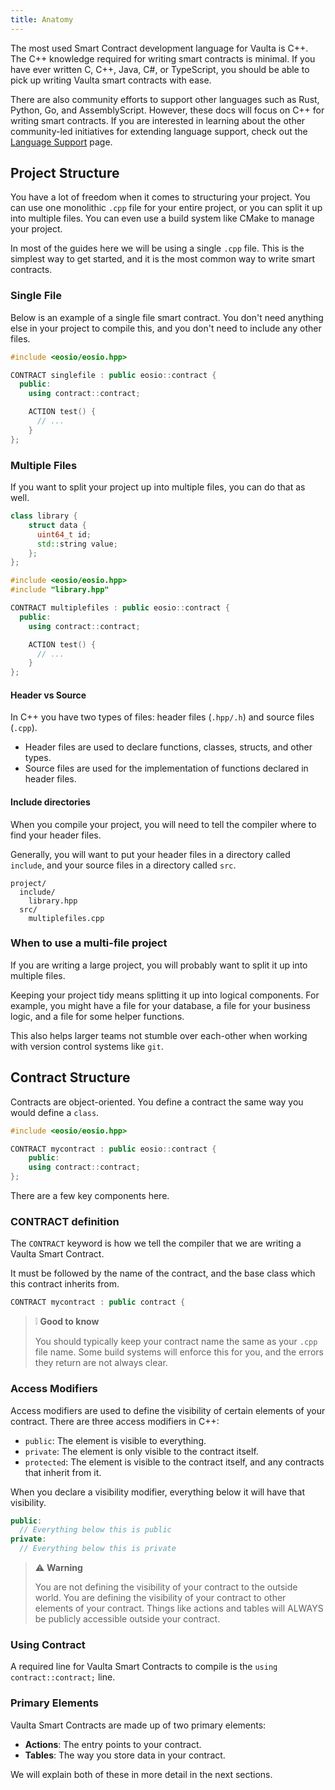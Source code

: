 ```yaml
---
title: Anatomy
---
```


The most used Smart Contract development language for Vaulta is C++. 
The C++ knowledge required for writing smart contracts is minimal. If you have ever written C, C++, Java, C#, or
TypeScript, you should be able to pick up writing Vaulta smart contracts with ease.

There are also community efforts to support other languages such as Rust, Python, Go, and AssemblyScript.
However, these docs will focus on C++ for writing smart contracts. 
If you are interested in learning about the other community-led initiatives for extending language support, 
check out the [Language Support](/docs/03_smart-contracts/999_language-support.md) page.


## Project Structure

You have a lot of freedom when it comes to structuring your project. You can use one monolithic `.cpp` file for your
entire project, or you can split it up into multiple files. You can even use a build system like CMake to manage your
project.

In most of the guides here we will be using a single `.cpp` file.
This is the simplest way to get started, and it is the most common way to write smart contracts.

### Single File

Below is an example of a single file smart contract. You don't need anything else in your project to compile this,
and you don't need to include any other files.

```cpp title="project/singlefile.cpp"
#include <eosio/eosio.hpp>

CONTRACT singlefile : public eosio::contract {
  public:
    using contract::contract;

    ACTION test() {
      // ...
    }
};
```

### Multiple Files

If you want to split your project up into multiple files, you can do that as well.

```cpp title="project/src/library.hpp"
class library {
    struct data {
      uint64_t id;
      std::string value;
    };
};
```

```cpp title="include/multiplefiles.cpp"
#include <eosio/eosio.hpp>
#include "library.hpp"

CONTRACT multiplefiles : public eosio::contract {
  public:
    using contract::contract;

    ACTION test() {
      // ...
    }
};
```


#### Header vs Source

In C++ you have two types of files: header files (`.hpp/.h`) and source files (`.cpp`).

- Header files are used to declare functions, classes, structs, and other types.
- Source files are used for the implementation of functions declared in header files.

#### Include directories

When you compile your project, you will need to tell the compiler where to find your header files.

Generally, you will want to put your header files in a directory called `include`, and your source files in a directory
called `src`.

```text
project/
  include/
    library.hpp
  src/
    multiplefiles.cpp
```

### When to use a multi-file project

If you are writing a large project, you will probably want to split it up into multiple files.

Keeping your project tidy means splitting it up into logical components. For example, you might have a file for your
database, a file for your business logic, and a file for some helper functions.

This also helps larger teams not stumble over each-other when working with version control systems like `git`.

## Contract Structure

Contracts are object-oriented. You define a contract the same way you would define a `class`.

```cpp title="project/mycontract.cpp"
#include <eosio/eosio.hpp>

CONTRACT mycontract : public eosio::contract {
    public:
    using contract::contract;
};
```

There are a few key components here. 

### CONTRACT definition

The `CONTRACT` keyword is how we tell the compiler that we are writing a Vaulta Smart Contract.

It must be followed by the name of the contract, and the base class which this contract inherits from.

```cpp
CONTRACT mycontract : public contract {
```

> ❕ **Good to know**
>
> You should typically keep your contract name the same as your `.cpp` file name. Some build systems will enforce this
> for you, and the errors they return are not always clear.

### Access Modifiers

Access modifiers are used to define the visibility of certain elements of your contract.
There are three access modifiers in C++: 
- `public`: The element is visible to everything.
- `private`: The element is only visible to the contract itself.
- `protected`: The element is visible to the contract itself, and any contracts that inherit from it.

When you declare a visibility modifier, everything below it will have that visibility.

```cpp
public:
  // Everything below this is public
private:
  // Everything below this is private
```


> ⚠ **Warning**
> 
> You are not defining the visibility of your contract to the outside world. You are defining the visibility of your
> contract to other elements of your contract. Things like actions and tables will ALWAYS be publicly accessible
> outside your contract.


### Using Contract

A required line for Vaulta Smart Contracts to compile is the `using contract::contract;` line.


### Primary Elements

Vaulta Smart Contracts are made up of two primary elements:

- **Actions**: The entry points to your contract. 
- **Tables**: The way you store data in your contract.

We will explain both of these in more detail in the next sections.
